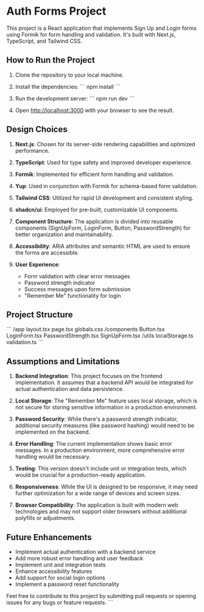 # Auth Forms Project

This project is a React application that implements Sign Up and Login forms using Formik for form handling and validation. It's built with Next.js, TypeScript, and Tailwind CSS.

## How to Run the Project

1. Clone the repository to your local machine.

2. Install the dependencies:
   \`\`\`
   npm install
   \`\`\`

3. Run the development server:
   \`\`\`
   npm run dev
   \`\`\`

4. Open [http://localhost:3000](http://localhost:3000) with your browser to see the result.

## Design Choices

1. **Next.js**: Chosen for its server-side rendering capabilities and optimized performance.

2. **TypeScript**: Used for type safety and improved developer experience.

3. **Formik**: Implemented for efficient form handling and validation.

4. **Yup**: Used in conjunction with Formik for schema-based form validation.

5. **Tailwind CSS**: Utilized for rapid UI development and consistent styling.

6. **shadcn/ui**: Employed for pre-built, customizable UI components.

7. **Component Structure**: The application is divided into reusable components (SignUpForm, LoginForm, Button, PasswordStrength) for better organization and maintainability.

8. **Accessibility**: ARIA attributes and semantic HTML are used to ensure the forms are accessible.

9. **User Experience**: 
   - Form validation with clear error messages
   - Password strength indicator
   - Success messages upon form submission
   - "Remember Me" functionality for login

## Project Structure

\`\`\`
/app
  layout.tsx
  page.tsx
  globals.css
/components
  Button.tsx
  LoginForm.tsx
  PasswordStrength.tsx
  SignUpForm.tsx
/utils
  localStorage.ts
  validation.ts
\`\`\`

## Assumptions and Limitations

1. **Backend Integration**: This project focuses on the frontend implementation. It assumes that a backend API would be integrated for actual authentication and data persistence.

2. **Local Storage**: The "Remember Me" feature uses local storage, which is not secure for storing sensitive information in a production environment.

3. **Password Security**: While there's a password strength indicator, additional security measures (like password hashing) would need to be implemented on the backend.

4. **Error Handling**: The current implementation shows basic error messages. In a production environment, more comprehensive error handling would be necessary.

5. **Testing**: This version doesn't include unit or integration tests, which would be crucial for a production-ready application.

6. **Responsiveness**: While the UI is designed to be responsive, it may need further optimization for a wide range of devices and screen sizes.

7. **Browser Compatibility**: The application is built with modern web technologies and may not support older browsers without additional polyfills or adjustments.

## Future Enhancements

- Implement actual authentication with a backend service
- Add more robust error handling and user feedback
- Implement unit and integration tests
- Enhance accessibility features
- Add support for social login options
- Implement a password reset functionality

Feel free to contribute to this project by submitting pull requests or opening issues for any bugs or feature requests.
\`\`\`

